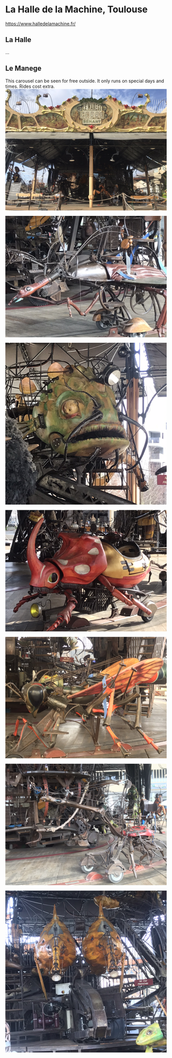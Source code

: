 # La Halle de la Machine, Toulouse

https://www.halledelamachine.fr/

## La Halle

...

## Le Manege

This carousel can be seen for free outside. It only runs on special days and times. Rides cost extra.
![alt text](BA6B1CD6-B1B6-4DE7-A41D-4A722391610E_1_102_o.jpeg)

![alt text](21F8E32B-F964-4E8F-98AB-D7AC3A8A93CE_1_102_o.jpeg)

![alt text](E608AB57-F665-4B8D-A773-4327F50DF839_1_102_o.jpeg)

![alt text](29D97EE9-2474-4B71-8A43-40273BCB489B_1_102_o.jpeg)

![alt text](E937D366-1D78-40F7-AC74-F62BAAFF6243_1_102_o.jpeg)

![alt text](7C161213-F2B0-4272-80B1-D497D9814DDA_1_102_o.jpeg)

![alt text](96BAC80A-4723-42B5-8464-6DF3A7F6600D_1_102_o.jpeg)